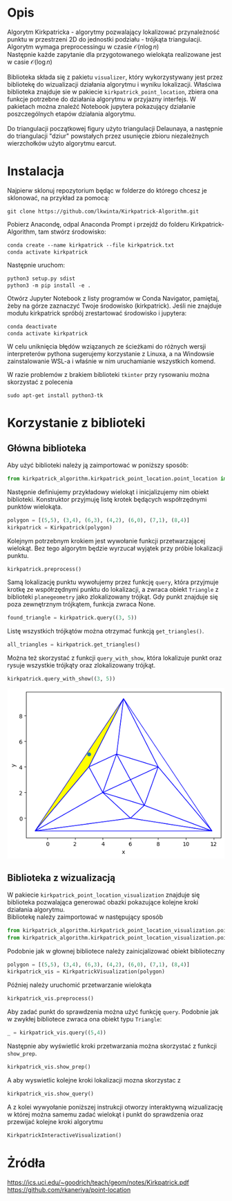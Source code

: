 # Opis
Algorytm Kirkpatricka - algorytmy pozwalający lokalizować przynależność punktu w przestrzeni 2D do jednostki podziału - trójkąta triangulacji. <br>
Algorytm wymaga preprocessingu w czasie $\mathcal{O}(n \log{}n)$ <br>
Następnie każde zapytanie dla przygotowanego wielokąta realizowane jest w casie $\mathcal{O}(\log{}n)$
<br>
<br>
Biblioteka składa się z pakietu `visualizer`, który wykorzystywany jest przez bibliotekę do wizualizacji działania algorytmu i wyniku lokalizacji. Właściwa biblioteka znajduje sie w pakiecie `kirkpatrick_point_location`, zbiera ona funkcje potrzebne do działania algorytmu w przyjazny interfejs. W pakietach można znaleźć 
Notebook jupytera pokazujący działanie poszczególnych etapów działania algorytmu.
<br>
<br>
Do triangulacji początkowej figury użyto triangulacji Delaunaya, a następnie do triangulacji "dziur" powstałych przez usunięcie zbioru niezależnych wierzchołków użyto algorytmu earcut.

# Instalacja

Najpierw sklonuj repozytorium będąc w folderze do którego chcesz je sklonować, na przykład za pomocą:

```
git clone https://github.com/lkwinta/Kirkpatrick-Algorithm.git
```

Pobierz Anacondę, odpal Anaconda Prompt i przejdź do folderu Kirkpatrick-Algorithm, tam stwórz środowisko:

```
conda create --name kirkpatrick --file kirkpatrick.txt
conda activate kirkpatrick
```

Następnie uruchom:

```
python3 setup.py sdist
python3 -m pip install -e .
```
Otwórz Jupyter Notebook z listy programów w Conda Navigator, pamiętaj, żeby na górze zaznaczyć Twoje środowisko (kirkpatrick). Jeśli nie znajduje modułu kirkpatrick spróbój zrestartować środowisko i jupytera:
```
conda deactivate
conda activate kirkpatrick
```


W celu uniknięcia błędów wziązanych ze ścieżkami do różnych wersji interpreterów pythona sugerujemy korzystanie z Linuxa, a na Windowsie zainstalowanie WSL-a i właśnie w nim uruchamianie wszystkich komend.

W razie problemów z brakiem biblioteki `tkinter` przy rysowaniu można skorzystać z polecenia
```
sudo apt-get install python3-tk
```

# Korzystanie z biblioteki

## Główna biblioteka
Aby użyć biblioteki należy ją zaimportować w poniższy sposób:
```py
from kirkpatrick_algorithm.kirkpatrick_point_location.point_location import Kirkpatrick
```
Następnie definiujemy przykładowy wielokąt i inicjalizujemy nim obiekt biblioteki. Konstruktor przyjmuję listę krotek będących współrzędnymi punktów wielokąta.
```py
polygon = [(5,5), (3,4), (6,3), (4,2), (6,0), (7,1), (8,4)]
kirkpatrick = Kirkpatrick(polygon)
```
Kolejnym potrzebnym krokiem jest wywołanie funkcji przetwarzającej wielokąt. Bez tego algorytm będzie wyrzucał wyjątek przy próbie lokalizacji punktu.
```py
kirkpatrick.preprocess()
```
Samą lokalizację punktu wywołujemy przez funkcję `query`, która przyjmuje krotkę ze współrzędnymi punktu do lokalizacji, a zwraca obiekt `Triangle` z biblioteki `planegeometry` jako zlokalizowany
trójkąt. Gdy punkt znajduje się poza zewnętrznym trójkątem, funkcja zwraca None.
```py
found_triangle = kirkpatrick.query((3, 5))
```
Listę wszystkich trójkątów można otrzymać funkcją `get_triangles()`.
```py
all_triangles = kirkpatrick.get_triangles()
```
Można też skorzystać z funkcji `query_with_show`, która lokalizuje punkt oraz rysuje wszystkie trójkąty oraz zlokalizowany trójkąt.
```py
kirkpatrick.query_with_show((3, 5))
```
![Wizualizacja generowana przez powyższy kod](images/query_example.png#center)

## Biblioteka z wizualizacją
W pakiecie `kirkpatrick_point_location_visualization` znajduje się biblioteka pozwalająca generować obazki pokazujące kolejne kroki działania algorytmu.<br>
Bibliotekę należy zaimportować w następujący sposób
```py
from kirkpatrick_algorithm.kirkpatrick_point_location_visualization.point_location_visualization import KirkpatrickVisualization
from kirkpatrick_algorithm.kirkpatrick_point_location_visualization.point_location_interactive_visualization import KierkpatrickInteractiveVisualization
```
Podobnie jak w głownej bibliotece należy zainicjalizować obiekt biblioteczny
```py
polygon = [(5,5), (3,4), (6,3), (4,2), (6,0), (7,1), (8,4)]
kirkpatrick_vis = KirkpatrickVisualization(polygon)
```
Później należy uruchomić przetwarzanie wielokąta
```py
kirkpatrick_vis.preprocess()
```

Aby zadać punkt do sprawdzenia można użyć funkcję `query`. Podobnie jak w zwykłej bibliotece zwraca ona obiekt typu `Triangle`:
```py
_ = kirkpatrick_vis.query((5,4))
```

Następnie aby wyświetlić kroki przetwarzania można skorzystać z funkcji 
`show_prep`. 
```py
kirkpatrick_vis.show_prep()
```

A aby wyswietlic kolejne kroki lokalizacji mozna skorzystac z 
```py
kirkpatrick_vis.show_query()
```

A z kolei wywyołanie poniższej instrukcji otworzy interaktywną wizualizację w której można samemu zadać wielokąt i punkt do sprawdzenia oraz przewijać kolejne kroki algorytmu 
```py
KirkpatrickInteractiveVisualization()
```

# Żródła
https://ics.uci.edu/~goodrich/teach/geom/notes/Kirkpatrick.pdf<br>
https://github.com/rkaneriya/point-location